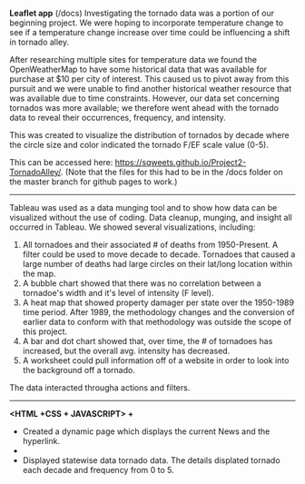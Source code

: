 <b>Leaflet app</b>  (/docs)
Investigating the tornado data was a portion of our beginning project. We were hoping to incorporate temperature change to see if a temperature change increase over time could be influencing a shift in tornado alley. 

After researching multiple sites for temperature data we found the OpenWeatherMap to have some historical data that was available for purchase at $10 per city of interest. This caused us to pivot away from this pursuit and we were unable to find another historical weather resource that was available due to time constraints. However, our data set concerning tornados was more available; we therefore went ahead with the tornado data to reveal their occurrences, frequency, and intensity.



This was created to visualize the distribution of tornados by decade where the circle size and color indicated the tornado
F/EF scale value (0-5).

This can be accessed here: https://sqweets.github.io/Project2-TornadoAlley/.
(Note that the files for this had to be in the /docs folder on the master branch for github pages to work.)

<hr>

Tableau was used as a data munging tool and to show how data can be visualized without the use of coding. Data cleanup, munging, and insight all occurred in Tableau. We showed several visualizations, including:
1) All tornadoes and their associated # of deaths from 1950-Present. A filter could be used to move decade to decade. Tornadoes that caused a large number of deaths had large circles on their lat/long location within the map.
2) A bubble chart showed that there was no correlation between a tornadoe's width and it's level of intensity (F level).
3) A heat map that showed property damager per state over the 1950-1989 time period. After 1989, the methodology changes and the conversion of earlier data to conform with that methodology was outside the scope of this project.
4) A bar and dot chart showed that, over time, the # of tornadoes has increased, but the overall avg. intensity has decreased.
5) A worksheet could pull information off of a website in order to look into the background off a tornado.

The data interacted througha actions and filters.
<hr>

<b> <HTML +CSS + JAVASCRIPT> + <Web SCRAPING> </b>

-	Created a dynamic page which displays the current News and the hyperlink.
-
-	Displayed statewise data tornado data. The details displated tornado each decade and frequency from 0 to 5.
